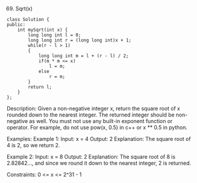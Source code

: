 69. Sqrt(x)
```
class Solution {
public:
    int mySqrt(int x) {
        long long int l = 0;
        long long int r = (long long int)x + 1;
        while(r - l > 1)
        {
            long long int m = l + (r - l) / 2;
            if(m * m <= x)
                l = m;
            else
                r = m;
        }
        return l;
    }
};
```

Description:
Given a non-negative integer x, return the square root of x rounded down to the nearest integer. The returned integer should be non-negative as well.
You must not use any built-in exponent function or operator.
For example, do not use pow(x, 0.5) in c++ or x ** 0.5 in python.
 
Examples:
Example 1:
Input: x = 4
Output: 2
Explanation: The square root of 4 is 2, so we return 2.

Example 2:
Input: x = 8
Output: 2
Explanation: The square root of 8 is 2.82842..., and since we round it down to the nearest integer, 2 is returned.
 
Constraints:
0 <= x <= 2^31 - 1
